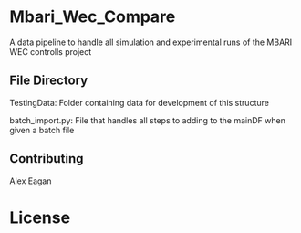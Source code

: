 # Mbari_Wec_Compare
A data pipeline to handle all simulation and experimental runs of the MBARI WEC controlls project

## File Directory
TestingData: Folder containing data for development of this structure

batch_import.py: File that handles all steps to adding to the mainDF when given a batch file

## Contributing
Alex Eagan

# License